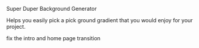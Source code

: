 Super Duper Background Generator

Helps you easily pick a pick ground gradient that you would enjoy
for your project.


fix the intro and home page transition